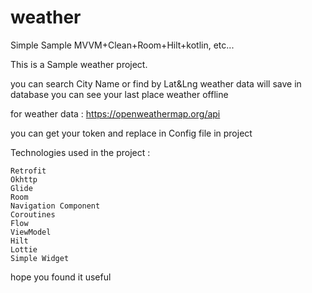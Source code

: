 # weather
Simple Sample MVVM+Clean+Room+Hilt+kotlin, etc...

This is a Sample weather project. 

you can search City Name or find by Lat&Lng
weather data will save in database
you can see your last place weather offline

for weather data :
https://openweathermap.org/api

you can get your token and replace in Config file in project



Technologies used in the project :

    Retrofit
    Okhttp
    Glide
    Room
    Navigation Component
    Coroutines
    Flow
    ViewModel
    Hilt
    Lottie
    Simple Widget
    
hope you found it useful
